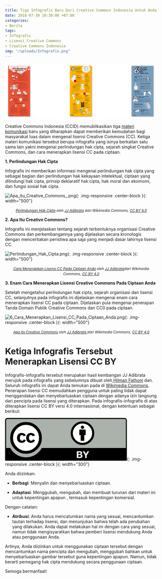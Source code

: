 ```yaml
---
title: Tiga Infografis Baru Dari Creative Commons Indonesia Untuk Anda Semua!
date: 2018-07-30 10:30:00 +07:00
categories:
- Berita
tags:
- Infografis
- Lisensi Creative Commons
- Creative Commons Indonesia
img: "/uploads/Infografis.png"
---
```


![Infografis.png](/uploads/Infografis.png)

Creative Commons Indonesia (CCID) memublikasikan tiga [materi komunikasi](https://commons.wikimedia.org/wiki/Category:Materi_Komunikasi_Creative_Commons_Indonesia) baru yang diharapkan dapat memberikan kemudahan bagi masyarakat luas dalam mengenal lisensi Creative Commons (CC). Ketiga materi komunikasi tersebut berupa infografis yang isinya berkaitan satu sama lain yakni mengenai perlindungan hak cipta, sejarah singkat Creative Commons, dan cara menerapkan lisensi CC pada ciptaan.

**1. Perlindungan Hak Cipta**

Infografis ini memberikan informasi mengenai perlindungan hak cipta yang sebagai bagian dari perlindungan hak kekayaan intelektual, ciptaan yang dilindungi hak cipta, prinsip deklaratif hak cipta, hak moral dan ekomomi, dan fungsi sosial hak cipta.

![Apa_itu_Creative_Commons_.png](/uploads/Apa_itu_Creative_Commons_.png){: .img-responsive .center-block }{: width="500"}<center><small><i><a href=" https://upload.wikimedia.org/wikipedia/commons/4/4a/Apa_itu_Creative_Commons%3F.png">Perlindungan Hak Cipta</a> oleh <a href="https://commons.wikimedia.org/wiki/User:Hilmanasdf">JJ Adibrata</a> dari Wikimedia Commons, <a href="https://creativecommons.org/licenses/by/4.0/deed.ms">CC BY 4.0</a></i></small></center>

**2. Apa Itu Creative Commons?**

Infografis ini menjelaskan tentang sejarah terbentuknya organisasi Creative Commons dan perkembangannya yang dijelaskan secara kronologis dengan menceritakan peristiwa apa saja yang menjadi dasar lahirnya lisensi CC.

![Perlindungan_Hak_Cipta.png](/uploads/Perlindungan_Hak_Cipta.png){: .img-responsive .center-block }{: width="500"}<center><small><i><a href=" https://upload.wikimedia.org/wikipedia/commons/8/86/6_Cara_Menerapkan_Lisensi_CC_Pada_Ciptaan_Anda.png">Cara Menerapkan Lisensi CC Pada Ciptaan Anda</a> oleh <a href="https://commons.wikimedia.org/wiki/User:Hilmanasdf">JJ Adibrata</a>dari Wikimedia Commons, <a href="https://creativecommons.org/licenses/by/4.0/deed.ms">CC BY 4.0</a></i></small></center>

**3. Enam Cara Menerapkan Lisensi Creative Commons Pada Ciptaan Anda**

Setelah mengetahui perlindungan hak cipta, sejarah organisasi dan lisensi CC, selanjutnya pada infografis ini dijelaskan mengenai enam cara menerapkan lisensi CC pada ciptaan. Dijelaskan pula mengenai penerapan Tanda Domain Publik Creative Commons dan CC0 pada ciptaan.

![6_Cara_Menerapkan_Lisensi_CC_Pada_Ciptaan_Anda.png](/uploads/6_Cara_Menerapkan_Lisensi_CC_Pada_Ciptaan_Anda.png){: .img-responsive .center-block }{: width="500"}<center><small><i><a href=" https://commons.wikimedia.org/wiki/Category:Materi_Komunikasi_Creative_Commons_Indonesia#/media/File:Perlindungan_Hak_Cipta.png">Apa itu Creative Commons</a> oleh <a href="https://commons.wikimedia.org/wiki/User:Hilmanasdf">JJ Adibrata </a>dari Wikimedia Commons, <a href="https://creativecommons.org/licenses/by/4.0/deed.ms">CC BY 4.0</a></i></small></center>


# Ketiga Infografis Tersebut Menerapkan Lisensi CC BY

Infografis-infografis tersebut merupakan hasil kembangan JJ Adibrata merujuk pada infografis yang sebelumnya dibuat oleh[ Hilman Fathoni](https://commons.wikimedia.org/wiki/User:Hilmanasdf) dan. Seluruh infografis ini dapat Anda temukan pada di [Wikimedia Commons](https://commons.wikimedia.org/wiki/Category:Materi_Komunikasi_Creative_Commons_Indonesia). Penerapan lisensi CC memudahkan pengguna untuk paling tidak dapat menggandakan dan menyebarluaskan ciptaan dengan adanya izin langsung dari pencipta pada lisensi yang diterapkan. Pada infografis-infografis di atas diterapkan lisensi CC BY versi 4.0 internasional, dengan ketentuan sebagai berikut:

![CC by.png](/uploads/CC%20by.png){: .img-responsive .center-block }{: width="300"}

Anda diizinkan:

* **Berbagi**: Menyalin dan menyebarluaskan ciptaan.

* **Adaptasi**: Menggubah, mengubah, dan membuat turunan dari materi ini untuk kepentingan apapun , termasuk kepentingan komersial.

Dengan catatan:

* **Atribusi**: Anda harus mencatumkan nama yang sesuai, mencantumkan tautan terhadap lisensi, dan menunjukan bahwa telah ada perubahan yang dilakukan. Anda dapat melakukan hal ini dengan cara yang sesuai, namun tidak mengisyaratkan bahwa pemberi lisensi mendukung Anda atau penggunaan Anda.

Artinya, Anda diizinkan untuk menggunakan ciptaan tersebut dengan mencantumkan nama pencipta dan mengubah, menggubah bahkan untuk menyebarluaskan gambar tersebut guna kepentingan apapun. Namun, tidak berarti pemegang hak cipta mendukung secara penggunaan ciptaan.

Semoga bermanfaat!